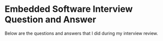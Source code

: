 # Embedded Software Interview Question and Answer
Below are the questions and answers that I did during my interview review.
